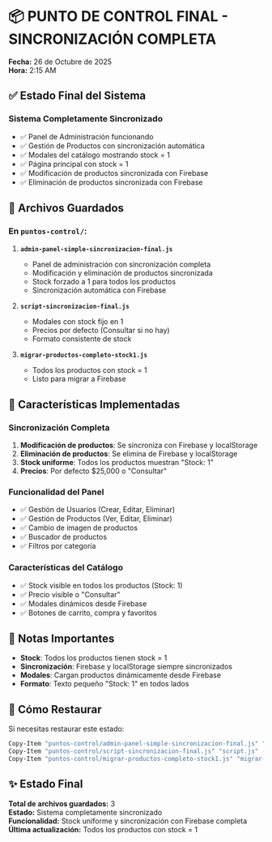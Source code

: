 # 📦 PUNTO DE CONTROL FINAL - SINCRONIZACIÓN COMPLETA

**Fecha:** 26 de Octubre de 2025  
**Hora:** 2:15 AM

## ✅ Estado Final del Sistema

### Sistema Completamente Sincronizado
- ✅ Panel de Administración funcionando
- ✅ Gestión de Productos con sincronización automática
- ✅ Modales del catálogo mostrando stock = 1
- ✅ Página principal con stock = 1
- ✅ Modificación de productos sincronizada con Firebase
- ✅ Eliminación de productos sincronizada con Firebase

## 📁 Archivos Guardados

### En `puntos-control/`:
1. **`admin-panel-simple-sincronizacion-final.js`**
   - Panel de administración con sincronización completa
   - Modificación y eliminación de productos sincronizada
   - Stock forzado a 1 para todos los productos
   - Sincronización automática con Firebase

2. **`script-sincronizacion-final.js`**
   - Modales con stock fijo en 1
   - Precios por defecto (Consultar si no hay)
   - Formato consistente de stock

3. **`migrar-productos-completo-stock1.js`**
   - Todos los productos con stock = 1
   - Listo para migrar a Firebase

## 🎯 Características Implementadas

### Sincronización Completa
1. **Modificación de productos**: Se sincroniza con Firebase y localStorage
2. **Eliminación de productos**: Se elimina de Firebase y localStorage
3. **Stock uniforme**: Todos los productos muestran "Stock: 1"
4. **Precios**: Por defecto $25,000 o "Consultar"

### Funcionalidad del Panel
- ✅ Gestión de Usuarios (Crear, Editar, Eliminar)
- ✅ Gestión de Productos (Ver, Editar, Eliminar)
- ✅ Cambio de imagen de productos
- ✅ Buscador de productos
- ✅ Filtros por categoría

### Características del Catálogo
- ✅ Stock visible en todos los productos (Stock: 1)
- ✅ Precio visible o "Consultar"
- ✅ Modales dinámicos desde Firebase
- ✅ Botones de carrito, compra y favoritos

## 📝 Notas Importantes

- **Stock**: Todos los productos tienen stock = 1
- **Sincronización**: Firebase y localStorage siempre sincronizados
- **Modales**: Cargan productos dinámicamente desde Firebase
- **Formato**: Texto pequeño "Stock: 1" en todos lados

## 🔄 Cómo Restaurar

Si necesitas restaurar este estado:

```bash
Copy-Item "puntos-control/admin-panel-simple-sincronizacion-final.js" "admin-panel-simple.js" -Force
Copy-Item "puntos-control/script-sincronizacion-final.js" "script.js" -Force
Copy-Item "puntos-control/migrar-productos-completo-stock1.js" "migrar-productos-completo.js" -Force
```

## ✨ Estado Final

**Total de archivos guardados:** 3  
**Estado:** Sistema completamente sincronizado  
**Funcionalidad:** Stock uniforme y sincronización con Firebase completa  
**Última actualización:** Todos los productos con stock = 1



